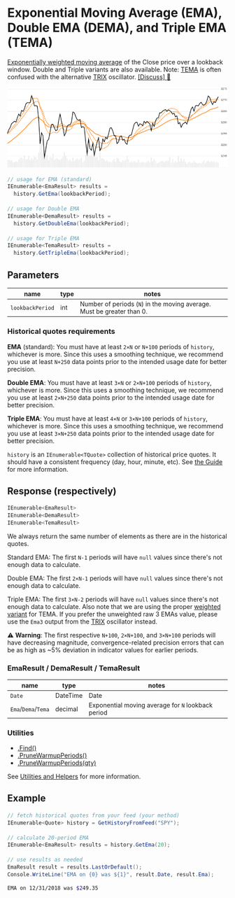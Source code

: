 # Exponential Moving Average (EMA), Double EMA (DEMA), and Triple EMA (TEMA)

[Exponentially weighted moving average](https://en.wikipedia.org/wiki/Moving_average#Exponential_moving_average) of the Close price over a lookback window.  Double and Triple variants are also available.  Note: [TEMA](https://en.wikipedia.org/wiki/Triple_exponential_moving_average) is often confused with the alternative [TRIX](../Trix/README.md) oscillator.
[[Discuss] :speech_balloon:](https://github.com/DaveSkender/Stock.Indicators/discussions/256 "Community discussion about this indicator")

![image](chart.png)

```csharp
// usage for EMA (standard)
IEnumerable<EmaResult> results =
  history.GetEma(lookbackPeriod);

// usage for Double EMA
IEnumerable<DemaResult> results =
  history.GetDoubleEma(lookbackPeriod);

// usage for Triple EMA
IEnumerable<TemaResult> results =
  history.GetTripleEma(lookbackPeriod);
```

## Parameters

| name | type | notes
| -- |-- |--
| `lookbackPeriod` | int | Number of periods (`N`) in the moving average.  Must be greater than 0.

### Historical quotes requirements

**EMA** (standard): You must have at least `2×N` or `N+100` periods of `history`, whichever is more.  Since this uses a smoothing technique, we recommend you use at least `N+250` data points prior to the intended usage date for better precision.

**Double EMA**: You must have at least `3×N` or `2×N+100` periods of `history`, whichever is more.  Since this uses a smoothing technique, we recommend you use at least `2×N+250` data points prior to the intended usage date for better precision.

**Triple EMA**: You must have at least `4×N` or `3×N+100` periods of `history`, whichever is more.  Since this uses a smoothing technique, we recommend you use at least `3×N+250` data points prior to the intended usage date for better precision.

`history` is an `IEnumerable<TQuote>` collection of historical price quotes.  It should have a consistent frequency (day, hour, minute, etc).  See [the Guide](../../docs/GUIDE.md) for more information.

## Response (respectively)

```csharp
IEnumerable<EmaResult>
IEnumerable<DemaResult>
IEnumerable<TemaResult>
```

We always return the same number of elements as there are in the historical quotes.

Standard EMA: The first `N-1` periods will have `null` values since there's not enough data to calculate.

Double EMA: The first `2×N-1` periods will have `null` values since there's not enough data to calculate.

Triple EMA: The first `3×N-2` periods will have `null` values since there's not enough data to calculate.  Also note that we are using the proper [weighted variant](https://en.wikipedia.org/wiki/Triple_exponential_moving_average) for TEMA.  If you prefer the unweighted raw 3 EMAs value, please use the `Ema3` output from the [TRIX](../Trix/README.md) oscillator instead.

:warning: **Warning**: The first respective `N+100`, `2×N+100`, and `3×N+100` periods will have decreasing magnitude, convergence-related precision errors that can be as high as ~5% deviation in indicator values for earlier periods.

### EmaResult / DemaResult / TemaResult

| name | type | notes
| -- |-- |--
| `Date` | DateTime | Date
| `Ema`/`Dema`/`Tema` | decimal | Exponential moving average for `N` lookback period

### Utilities

- [.Find()](../../docs/UTILITIES.md#find-indicator-result-by-date)
- [.PruneWarmupPeriods()](../../docs/UTILITIES.md#prune-warmup-periods)
- [.PruneWarmupPeriods(qty)](../../docs/UTILITIES.md#prune-warmup-periods)

See [Utilities and Helpers](../../docs/UTILITIES.md#content) for more information.

## Example

```csharp
// fetch historical quotes from your feed (your method)
IEnumerable<Quote> history = GetHistoryFromFeed("SPY");

// calculate 20-period EMA
IEnumerable<EmaResult> results = history.GetEma(20);

// use results as needed
EmaResult result = results.LastOrDefault();
Console.WriteLine("EMA on {0} was ${1}", result.Date, result.Ema);
```

```bash
EMA on 12/31/2018 was $249.35
```
